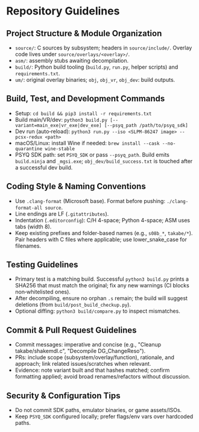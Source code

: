 # Repository Guidelines

## Project Structure & Module Organization
- `source/`: C sources by subsystem; headers in `source/include/`. Overlay code lives under `source/overlays/<overlay>/`.
- `asm/`: assembly stubs awaiting decompilation.
- `build/`: Python build tooling (`build.py`, `run.py`, helper scripts) and `requirements.txt`.
- `um/`: original overlay binaries; `obj`, `obj_vr`, `obj_dev`: build outputs.

## Build, Test, and Development Commands
- Setup: `cd build && pip3 install -r requirements.txt`
- Build main/VR/dev: `python3 build.py [--variant=main_exe|vr_exe|dev_exe] [--psyq_path /path/to/psyq_sdk]`
- Dev run (auto‑reload): `python3 run.py --iso <SLPM-86247 image> --pcsx-redux <path>`
- macOS/Linux: install Wine if needed: `brew install --cask --no-quarantine wine-stable`
- PSYQ SDK path: set `PSYQ_SDK` or pass `--psyq_path`. Build emits `build.ninja` and `_mgsi.exe`; `obj_dev/build_success.txt` is touched after a successful dev build.

## Coding Style & Naming Conventions
- Use `.clang-format` (Microsoft base). Format before pushing: `./clang-format-all source`.
- Line endings are LF (`.gitattributes`).
- Indentation (`.editorconfig`): C/H 4-space; Python 4-space; ASM uses tabs (width 8).
- Keep existing prefixes and folder-based names (e.g., `s08b_*`, `takabe/*`). Pair headers with C files where applicable; use lower_snake_case for filenames.

## Testing Guidelines
- Primary test is a matching build. Successful `python3 build.py` prints a SHA256 that must match the original; fix any new warnings (CI blocks non‑whitelisted ones).
- After decompiling, ensure no orphan `.s` remain; the build will suggest deletions (from `build/post_build_checkup.py`).
- Optional diffing: `python3 build/compare.py` to inspect mismatches.

## Commit & Pull Request Guidelines
- Commit messages: imperative and concise (e.g., "Cleanup takabe/shakemdl.c", "Decompile DG_ChangeReso").
- PRs: include scope (subsystem/overlay/function), rationale, and approach; link related issues/scratches when relevant.
- Evidence: note variant built and that hashes matched; confirm formatting applied; avoid broad renames/refactors without discussion.

## Security & Configuration Tips
- Do not commit SDK paths, emulator binaries, or game assets/ISOs.
- Keep `PSYQ_SDK` configured locally; prefer flags/env vars over hardcoded paths.

